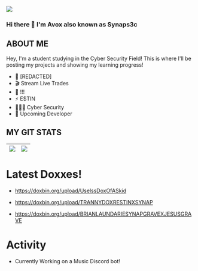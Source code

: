 <a href="https://doxbin.org/user/synaps3c"><img align="center" src="https://github.com/avoxsec/avoxsec/blob/main/Fart.png"/></a>

### Hi there 👋 I'm Avox also known as Synaps3c 




## ABOUT ME
Hey, I'm a student studying in the Cyber Security Field! This is where I'll be posting my projects and showing my learning progress!

- 🍎 [REDACTED]
- 🎬 Stream Live Trades
- 🌟 !!!
- ⚡️ E$TIN
- 👨🏻‍💻 Cyber Security
- 🔭 Upcoming Developer


## MY GIT STATS
<img src="https://github-readme-stats.vercel.app/api?username=avoxsec&&show_icons=true&count_private=true&theme=radical"/>|<img src="https://github-readme-streak-stats.herokuapp.com/?user=avoxsec&theme=radical"/>|
|---|---|


# Latest Doxxes!
<!-- YOUTUBE:START -->
- https://doxbin.org/upload/UselssDoxOfASkid

- https://doxbin.org/upload/TRANNYDOXRESTINXSYNAP

- https://doxbin.org/upload/BRIANLAUNDARIESYNAPGRAVEXJESUSGRAVE
<!-- YOUTUBE:END -->

# Activity
<!-- BLOG-POST-LIST:START -->
- Currently Working on a Music Discord bot! 
<!-- BLOG-POST-LIST:END -->
